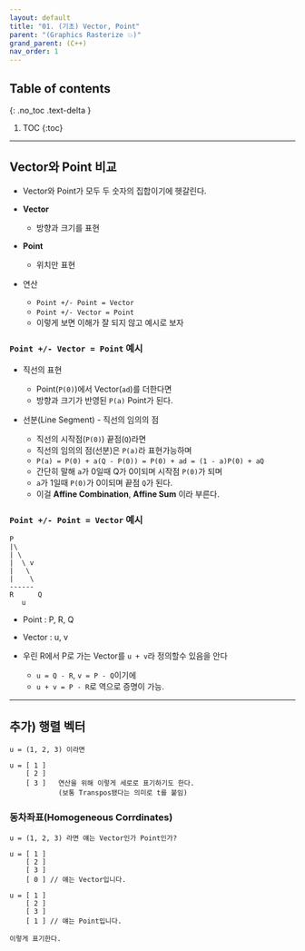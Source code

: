 ```yaml
---
layout: default
title: "01. (기초) Vector, Point"
parent: "(Graphics Rasterize 💥)"
grand_parent: (C++)
nav_order: 1
---
```


## Table of contents
{: .no_toc .text-delta }

1. TOC
{:toc}

---

## Vector와 Point 비교

* Vector와 Point가 모두 두 숫자의 집합이기에 헷갈린다.

* **Vector**
    * 방향과 크기를 표현
* **Point**
    * 위치만 표현

* 연산
    * `Point +/- Point = Vector`
    * `Point +/- Vector = Point`
    * 이렇게 보면 이해가 잘 되지 않고 예시로 보자

### `Point +/- Vector = Point` 예시

* 직선의 표현
    * Point(`P(0)`)에서 Vector(`ad`)를 더한다면
    * 방향과 크기가 반영된 `P(a)` Point가 된다.

* 선분(Line Segment) - 직선의 임의의 점
    * 직선의 시작점(`P(0)`) 끝점(`Q`)라면
    * 직선의 임의의 점(선분)은 `P(a)`라 표현가능하며
    * `P(a) = P(0) + a(Q - P(0)) = P(0) + ad = (1 - a)P(0) + aQ`
    * 간단히 말해 `a`가 0일때 Q가 0이되며 시작점 `P(0)`가 되며
    * `a`가 1일때 `P(0)`가 0이되며 끝점 `Q`가 된다.
    * 이걸 **Affine Combination**, **Affine Sum** 이라 부른다.

### `Point +/- Point = Vector` 예시

```
P
|\
| \
|  \ v
|   \
|    \
------
R      Q
   u
```

* Point : P, R, Q
* Vector : u, v

* 우린 R에서 P로 가는 Vector를 `u + v`라 정의할수 있음을 안다
    * `u = Q - R`, `v = P - Q`이기에
    * `u + v = P - R`로 역으로 증명이 가능.

---

## 추가) 행렬 벡터

```
u = (1, 2, 3) 이라면

u = [ 1 ]
    [ 2 ]
    [ 3 ]   연산을 위해 이렇게 세로로 표기하기도 한다.
            (보통 Transpos됐다는 의미로 t를 붙임)
```

### 동차좌표(Homogeneous Corrdinates)

```
u = (1, 2, 3) 라면 얘는 Vector인가 Point인가?

u = [ 1 ]
    [ 2 ]
    [ 3 ]
    [ 0 ] // 얘는 Vector입니다.

u = [ 1 ]
    [ 2 ]
    [ 3 ]
    [ 1 ] // 얘는 Point입니다.

이렇게 표기한다.
```